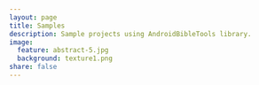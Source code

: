 ```yaml
---
layout: page
title: Samples
description: Sample projects using AndroidBibleTools library.
image:
  feature: abstract-5.jpg
  background: texture1.png
share: false
---
```

